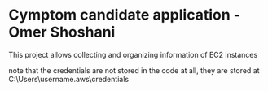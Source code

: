 # Cymptom candidate application - Omer Shoshani
This project allows collecting and organizing information of EC2 instances

note that the credentials are not stored in the code at all, they are stored at
C:\Users\username\.aws\credentials
